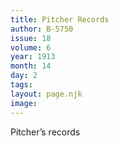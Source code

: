 ```yaml
---
title: Pitcher Records
author: B-5750
issue: 18
volume: 6
year: 1913
month: 14
day: 2
tags:
layout: page.njk
image:
---
```

Pitcher’s records

